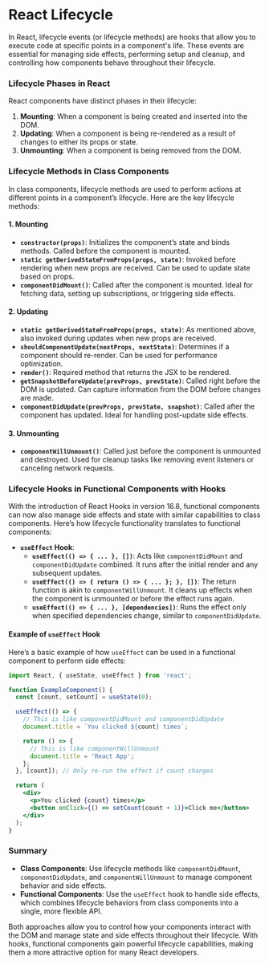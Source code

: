 # React Lifecycle

In React, lifecycle events (or lifecycle methods) are hooks that allow you to execute code at specific points in a component's life. These events are essential for managing side effects, performing setup and cleanup, and controlling how components behave throughout their lifecycle. 

### Lifecycle Phases in React

React components have distinct phases in their lifecycle:

1. **Mounting**: When a component is being created and inserted into the DOM.
2. **Updating**: When a component is being re-rendered as a result of changes to either its props or state.
3. **Unmounting**: When a component is being removed from the DOM.

### Lifecycle Methods in Class Components

In class components, lifecycle methods are used to perform actions at different points in a component’s lifecycle. Here are the key lifecycle methods:

#### 1. Mounting
- **`constructor(props)`**: Initializes the component’s state and binds methods. Called before the component is mounted.
- **`static getDerivedStateFromProps(props, state)`**: Invoked before rendering when new props are received. Can be used to update state based on props.
- **`componentDidMount()`**: Called after the component is mounted. Ideal for fetching data, setting up subscriptions, or triggering side effects.

#### 2. Updating
- **`static getDerivedStateFromProps(props, state)`**: As mentioned above, also invoked during updates when new props are received.
- **`shouldComponentUpdate(nextProps, nextState)`**: Determines if a component should re-render. Can be used for performance optimization.
- **`render()`**: Required method that returns the JSX to be rendered.
- **`getSnapshotBeforeUpdate(prevProps, prevState)`**: Called right before the DOM is updated. Can capture information from the DOM before changes are made.
- **`componentDidUpdate(prevProps, prevState, snapshot)`**: Called after the component has updated. Ideal for handling post-update side effects.

#### 3. Unmounting
- **`componentWillUnmount()`**: Called just before the component is unmounted and destroyed. Used for cleanup tasks like removing event listeners or canceling network requests.

### Lifecycle Hooks in Functional Components with Hooks

With the introduction of React Hooks in version 16.8, functional components can now also manage side effects and state with similar capabilities to class components. Here’s how lifecycle functionality translates to functional components:

- **`useEffect` Hook**:
  - **`useEffect(() => { ... }, [])`**: Acts like `componentDidMount` and `componentDidUpdate` combined. It runs after the initial render and any subsequent updates.
  - **`useEffect(() => { return () => { ... }; }, [])`**: The return function is akin to `componentWillUnmount`. It cleans up effects when the component is unmounted or before the effect runs again.
  - **`useEffect(() => { ... }, [dependencies])`**: Runs the effect only when specified dependencies change, similar to `componentDidUpdate`.

#### Example of `useEffect` Hook

Here’s a basic example of how `useEffect` can be used in a functional component to perform side effects:

```jsx
import React, { useState, useEffect } from 'react';

function ExampleComponent() {
  const [count, setCount] = useState(0);

  useEffect(() => {
    // This is like componentDidMount and componentDidUpdate
    document.title = `You clicked ${count} times`;

    return () => {
      // This is like componentWillUnmount
      document.title = 'React App';
    };
  }, [count]); // Only re-run the effect if count changes

  return (
    <div>
      <p>You clicked {count} times</p>
      <button onClick={() => setCount(count + 1)}>Click me</button>
    </div>
  );
}
```

### Summary

- **Class Components**: Use lifecycle methods like `componentDidMount`, `componentDidUpdate`, and `componentWillUnmount` to manage component behavior and side effects.
- **Functional Components**: Use the `useEffect` hook to handle side effects, which combines lifecycle behaviors from class components into a single, more flexible API.

Both approaches allow you to control how your components interact with the DOM and manage state and side effects throughout their lifecycle. With hooks, functional components gain powerful lifecycle capabilities, making them a more attractive option for many React developers.